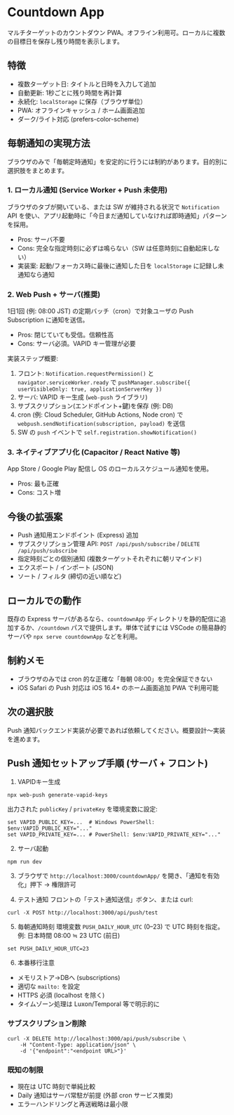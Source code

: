 # Countdown App

マルチターゲットのカウントダウン PWA。オフライン利用可。ローカルに複数の目標日を保存し残り時間を表示します。

## 特徴
- 複数ターゲット日: タイトルと日時を入力して追加
- 自動更新: 1秒ごとに残り時間を再計算
- 永続化: `localStorage` に保存（ブラウザ単位）
- PWA: オフラインキャッシュ / ホーム画面追加
- ダーク/ライト対応 (prefers-color-scheme)

## 毎朝通知の実現方法
ブラウザのみで「毎朝定時通知」を安定的に行うには制約があります。目的別に選択肢をまとめます。

### 1. ローカル通知 (Service Worker + Push 未使用)
ブラウザのタブが開いている、または SW が維持される状況で `Notification` API を使い、アプリ起動時に「今日まだ通知していなければ即時通知」パターンを採用。
- Pros: サーバ不要
- Cons: 完全な指定時刻に必ずは鳴らない（SW は任意時刻に自動起床しない）
- 実装案: 起動/フォーカス時に最後に通知した日を `localStorage` に記録し未通知なら通知

### 2. Web Push + サーバ(推奨)
1日1回 (例: 08:00 JST) の定期バッチ（cron）で対象ユーザの Push Subscription に通知を送信。
- Pros: 閉じていても受信。信頼性高
- Cons: サーバ必須。VAPID キー管理が必要

実装ステップ概要:
1. フロント: `Notification.requestPermission()` と `navigator.serviceWorker.ready` で `pushManager.subscribe({ userVisibleOnly: true, applicationServerKey })`
2. サーバ: VAPID キー生成 (`web-push` ライブラリ)
3. サブスクリプション(エンドポイント+鍵)を保存 (例: DB)
4. cron (例: Cloud Scheduler, GitHub Actions, Node cron) で `webpush.sendNotification(subscription, payload)` を送信
5. SW の `push` イベントで `self.registration.showNotification()`

### 3. ネイティブアプリ化 (Capacitor / React Native 等)
App Store / Google Play 配信し OS のローカルスケジュール通知を使用。
- Pros: 最も正確
- Cons: コスト増

## 今後の拡張案
- Push 通知用エンドポイント (Express) 追加
- サブスクリプション管理 API: `POST /api/push/subscribe` / `DELETE /api/push/subscribe`
- 指定時刻ごとの個別通知 (複数ターゲットそれぞれに朝リマインド)
- エクスポート / インポート (JSON)
- ソート / フィルタ (締切の近い順など)

## ローカルでの動作
既存の Express サーバがあるなら、`countdownApp` ディレクトリを静的配信に追加するか、`/countdown` パスで提供します。単体で試すには VSCode の簡易静的サーバや `npx serve countdownApp` などを利用。

## 制約メモ
- ブラウザのみでは cron 的な正確な「毎朝 08:00」を完全保証できない
- iOS Safari の Push 対応は iOS 16.4+ のホーム画面追加 PWA で利用可能

## 次の選択肢
Push 通知バックエンド実装が必要であれば依頼してください。概要設計～実装を進めます。

## Push 通知セットアップ手順 (サーバ + フロント)

1. VAPIDキー生成
```
npx web-push generate-vapid-keys
```
出力された `publicKey` / `privateKey` を環境変数に設定:
```
set VAPID_PUBLIC_KEY=...  # Windows PowerShell: $env:VAPID_PUBLIC_KEY="..."
set VAPID_PRIVATE_KEY=... # PowerShell: $env:VAPID_PRIVATE_KEY="..."
```

2. サーバ起動
```
npm run dev
```

3. ブラウザで `http://localhost:3000/countdownApp/` を開き、「通知を有効化」押下 → 権限許可

4. テスト通知
フロントの「テスト通知送信」ボタン、または curl:
```
curl -X POST http://localhost:3000/api/push/test
```

5. 毎朝通知時刻
環境変数 `PUSH_DAILY_HOUR_UTC` (0–23) で UTC 時刻を指定。例: 日本時間 08:00 ≒ 23 UTC (前日)
```
set PUSH_DAILY_HOUR_UTC=23
```

6. 本番移行注意
- メモリストア→DBへ (subscriptions)
- 適切な `mailto:` を設定
- HTTPS 必須 (localhost を除く)
- タイムゾーン処理は Luxon/Temporal 等で明示的に

### サブスクリプション削除
```
curl -X DELETE http://localhost:3000/api/push/subscribe \
	-H "Content-Type: application/json" \
	-d '{"endpoint":"<endpoint URL>"}'
```

### 既知の制限
- 現在は UTC 時刻で単純比較
- Daily 通知はサーバ常駐が前提 (外部 cron サービス推奨)
- エラーハンドリングと再送戦略は最小限



